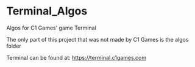 # Terminal_Algos
Algos for C1 Games' game Terminal


The only part of this project that was not made by C1 Games is the algos folder

Terminal can be found at: https://terminal.c1games.com